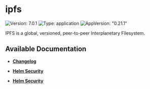 # ipfs

![Version: 7.0.1](https://img.shields.io/badge/Version-7.0.1-informational?style=flat-square) ![Type: application](https://img.shields.io/badge/Type-application-informational?style=flat-square) ![AppVersion: "0.21.1"](https://img.shields.io/badge/AppVersion-"0.21.1"-informational?style=flat-square)

IPFS is a global, versioned, peer-to-peer Interplanetary Filesystem.

## Available Documentation

- [**Changelog**](CHANGELOG)

- [**Helm Security**](container-security)

- [**Helm Security**](helm-security)

